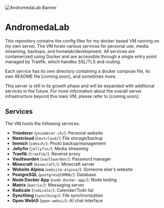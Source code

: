 ![AndromedaLab Banner](andromedalab-logo.png)

# AndromedaLab

This repository contains the config files for my docker based VM running on my own server. The VM hosts various services for personal use, media streaming, backups, and homelab/development. All services are containerized using Docker and are accessible through a single entry point managed by Traefik, which handles SSL/TLS and routing.

Each service has its own directory containing a docker compose file, its own README file [coming soon], and sometimes more.

This server is still in its growth phase and will be expanded with additional services in the future. For more information about the overall server infrastructure beyond this main VM, please refer to [coming soon].

## Services

The VM hosts the following services:

- **Yniederer** (`yniederer.ch/`): Personal website
- **Nextcloud** (`nextcloud/`): File storage/backup
- **Immich** (`immich/`): Photo backup/management
- **Jellyfin** (`jellyfin/`): Media streaming
- **Traefik** (`traefik/`): Reverse proxy
- **Vaultwarden** (`vaultwarden/`): Password manager
- **Minecraft** (`minecraft/`): Minecraft server
- **Website Alpina** (`website-alpina/`): Someone else's website
- **PostgreSQL** (`postgresqlDMDB/`): Database
- **Node Docker App** (`node-docker-app/`): Node testing
- **Matrix** (`matrix/`): Messaging server
- **Radicale** (`radicale/`): Calendar/Todo list
- **Syncthing** (`syncthing/`): File synchronization
- **Open WebUI** (`open-webui/`): AI chat interface
